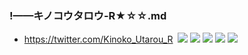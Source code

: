 ### !——キノコウタロウ-R★☆☆.md
- https://twitter.com/Kinoko_Utarou_R
![]()
![](https://pbs.twimg.com/media/EEspBRSU0AApI8-?format=jpg&name=4096x4096)
![](https://pbs.twimg.com/media/EEq4OKHUwAEhJm3?format=jpg&name=4096x4096)
![](https://pbs.twimg.com/media/EEle1iaU8AA75dl?format=jpg&name=4096x4096)
![](https://pbs.twimg.com/media/EEle1iWUEAE26tj?format=jpg&name=4096x4096)
![](https://pbs.twimg.com/media/EEle1iZVUAAqpxV?format=jpg&name=4096x4096)

